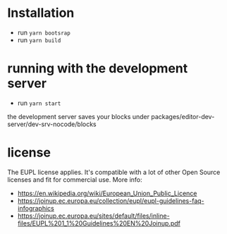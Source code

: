 # Installation

- run `yarn bootsrap`
- run `yarn build`

# running with the development server

- run `yarn start`

the development server saves your blocks under packages/editor-dev-server/dev-srv-nocode/blocks

# license

The EUPL license applies. It's compatible with a lot of other Open Source licenses and fit for commercial use. More info:
- https://en.wikipedia.org/wiki/European_Union_Public_Licence
- https://joinup.ec.europa.eu/collection/eupl/eupl-guidelines-faq-infographics
- https://joinup.ec.europa.eu/sites/default/files/inline-files/EUPL%201_1%20Guidelines%20EN%20Joinup.pdf